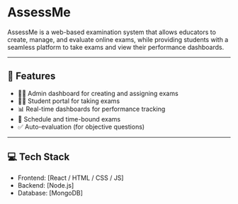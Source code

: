 # AssessMe

AssessMe is a web-based examination system that allows educators to create, manage, and evaluate online exams, while providing students with a seamless platform to take exams and view their performance dashboards.

---

## 🚀 Features

- 🧑‍🏫 Admin dashboard for creating and assigning exams
- 👨‍🎓 Student portal for taking exams
- 📊 Real-time dashboards for performance tracking
- 📅 Schedule and time-bound exams
- ✅ Auto-evaluation (for objective questions)

---

## 💻 Tech Stack

- Frontend: [React / HTML / CSS / JS] 
- Backend: [Node.js]
- Database: [MongoDB]


